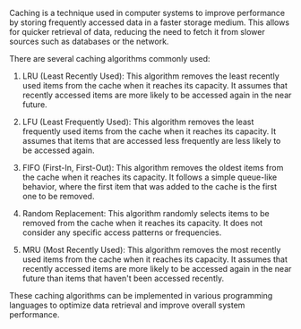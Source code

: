 Caching is a technique used in computer systems to improve performance by storing frequently accessed data in a faster storage medium. This allows for quicker retrieval of data, reducing the need to fetch it from slower sources such as databases or the network.

There are several caching algorithms commonly used:

1. LRU (Least Recently Used): This algorithm removes the least recently used items from the cache when it reaches its capacity. It assumes that recently accessed items are more likely to be accessed again in the near future.

2. LFU (Least Frequently Used): This algorithm removes the least frequently used items from the cache when it reaches its capacity. It assumes that items that are accessed less frequently are less likely to be accessed again.

3. FIFO (First-In, First-Out): This algorithm removes the oldest items from the cache when it reaches its capacity. It follows a simple queue-like behavior, where the first item that was added to the cache is the first one to be removed.

4. Random Replacement: This algorithm randomly selects items to be removed from the cache when it reaches its capacity. It does not consider any specific access patterns or frequencies.

5. MRU (Most Recently Used): This algorithm removes the most recently used items from the cache when it reaches its capacity. It assumes that recently accessed items are more likely to be accessed again in the near future than items that haven't been accessed recently.

These caching algorithms can be implemented in various programming languages to optimize data retrieval and improve overall system performance.
